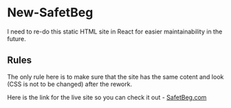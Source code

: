 # New-SafetBeg
I need to re-do this static HTML site in React for easier maintainability in the future.

## Rules
The only rule here is to make sure that the site has the same cotent and look (CSS is not to be changed) after the rework.

Here is the link for the live site so you can check it out - [SafetBeg.com](https://safetbeg.com/)

